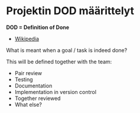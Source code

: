 # Projektin DOD määrittelyt

**DOD = Definition of Done** 

* [Wikipedia](https://en.wikipedia.org/wiki/Scrum_(software_development)#Definition_of_done_(DoD))


What is meant when a goal / task is indeed done?

This will be defined together with the team:

* Pair review
* Testing
* Documentation
* Implementation in version control
* Together reviewed
* What else?

